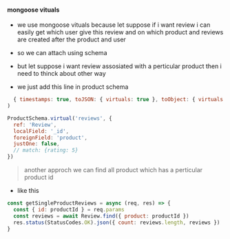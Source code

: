 #### mongoose vituals

- we use mongoose vituals because let suppose if i want review i can easily get which user give this review and on which product and reviews are created after the product and user
- so we can attach using schema
- but let suppose i want review assosiated with a perticular product then i need to thinck about other way

- we just add this line in product schema

```js
  { timestamps: true, toJSON: { virtuals: true }, toObject: { virtuals: true } }
)

ProductSchema.virtual('reviews', {
  ref: 'Review',
  localField: '_id',
  foreignField: 'product',
  justOne: false,
  // match: {rating: 5}
})
```

> another approch we can find all product which has a perticular product id

- like this

```js
const getSingleProductReviews = async (req, res) => {
  const { id: productId } = req.params
  const reviews = await Review.find({ product: productId })
  res.status(StatusCodes.OK).json({ count: reviews.length, reviews })
}
```
